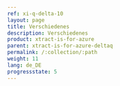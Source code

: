 ```yaml
---
ref: xi-q-delta-10
layout: page
title: Verschiedenes
description: Verschiedenes
product: xtract-is-for-azure
parent: xtract-is-for-azure-deltaq
permalink: /:collection/:path
weight: 11
lang: de_DE
progressstate: 5
---
```

